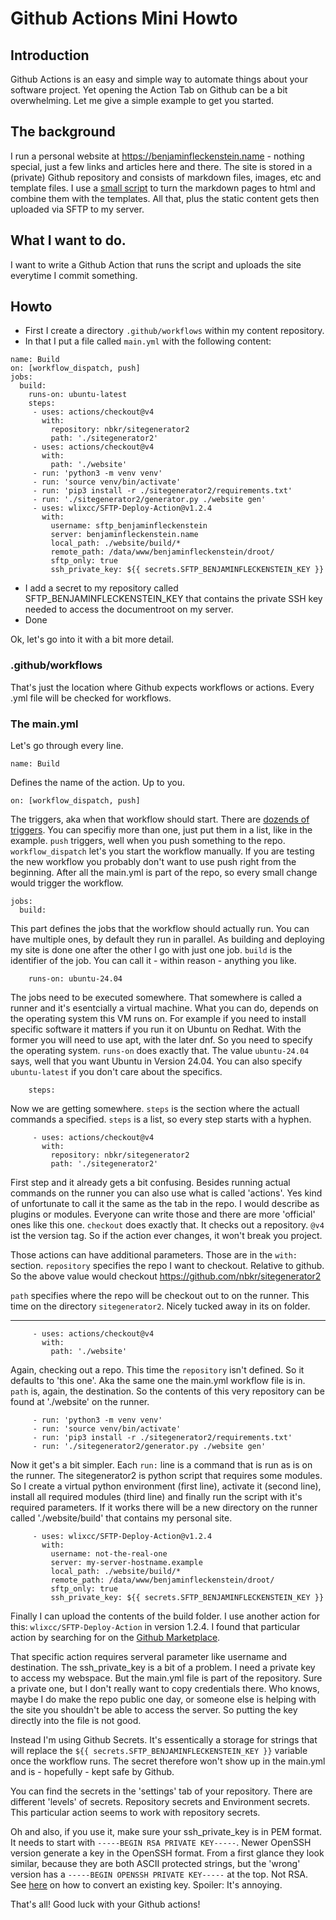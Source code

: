 # Github Actions Mini Howto

## Introduction
Github Actions is an easy and simple way to automate things about your software project. Yet opening the Action Tab on Github can
be a bit overwhelming. Let me give a simple example to get you started.

## The background
I run a personal website at https://benjaminfleckenstein.name - nothing special,
just a few links and articles here and there. The site is stored in a (private)
Github repository and consists of markdown files, images, etc and template
files. I use a [small script](https://github.com/nbkr/sitegenerator2) to turn
the markdown pages to html and combine them with the templates. All that, plus
the static content gets then uploaded via SFTP to my server.

## What I want to do.
I want to write a Github Action that runs the script and uploads the site
everytime I commit something. 

## Howto
* First I create a directory `.github/workflows` within my content repository.
* In that I put a file called `main.yml` with the following content:
```
name: Build
on: [workflow_dispatch, push]
jobs:
  build:
    runs-on: ubuntu-latest
    steps:
     - uses: actions/checkout@v4
       with: 
         repository: nbkr/sitegenerator2
         path: './sitegenerator2'
     - uses: actions/checkout@v4
       with:
         path: './website'
     - run: 'python3 -m venv venv'
     - run: 'source venv/bin/activate'
     - run: 'pip3 install -r ./sitegenerator2/requirements.txt'
     - run: './sitegenerator2/generator.py ./website gen'
     - uses: wlixcc/SFTP-Deploy-Action@v1.2.4
       with:
         username: sftp_benjaminfleckenstein
         server: benjaminfleckenstein.name
         local_path: ./website/build/*
         remote_path: /data/www/benjaminfleckenstein/droot/
         sftp_only: true
         ssh_private_key: ${{ secrets.SFTP_BENJAMINFLECKENSTEIN_KEY }}
```
* I add a secret to my repository called SFTP_BENJAMINFLECKENSTEIN_KEY that contains the private SSH key needed to access the documentroot on my server.
* Done

Ok, let's go into it with a bit more detail.

### .github/workflows
That's just the location where Github expects workflows or actions. Every .yml file will be checked for workflows.

### The main.yml
Let's go through every line.
```
name: Build
```
Defines the name of the action. Up to you.


```
on: [workflow_dispatch, push]
```
The triggers, aka when that workflow should start. There are [dozends of triggers](https://docs.github.com/en/actions/using-workflows/triggering-a-workflow). You can specifiy more than one,
just put them in a list, like in the example. `push` triggers, well when you push something to the repo. `workflow_dispatch` let's you start the workflow manually. If you are testing the new
workflow you probably don't want to use push right from the beginning. After all the main.yml is part of the repo, so every small change would trigger the workflow.

```
jobs:
  build:
```
This part defines the jobs that the workflow should actually run. You can have multiple ones, by default they run in parallel. As building and deploying my site is done one 
after the other I go with just one job. `build` is the identifier of the job. You can call it - within reason - anything you like.

```
    runs-on: ubuntu-24.04
```
The jobs need to be executed somewhere. That somewhere is called a runner and
it's esentcially a virtual machine. What you can do, depends on the operating
system this VM runs on. For example if you need to install specific software it
matters if you run it on Ubuntu on Redhat. With the former you will need to use
apt, with the later dnf. So you need to specify the operating system. `runs-on`
does exactly that.  The value `ubuntu-24.04` says, well that you want Ubuntu in
Version 24.04. You can also specify `ubuntu-latest` if you don't care about the
specifics. 


```
    steps:
```
Now we are getting somewhere. `steps` is the section where the actuall commands a specified. `steps` is a list, so every step starts with a hyphen.


```
     - uses: actions/checkout@v4
       with: 
         repository: nbkr/sitegenerator2
         path: './sitegenerator2'
```
First step and it already gets a bit confusing. Besides running actual commands
on the runner you can also use what is called 'actions'. Yes kind of
unfortunate to call it the same as the tab in the repo.  I would describe as
plugins or modules. Everyone can write those and there are more 'official' ones
like this one. `checkout` does exactly that. It checks out a repository. `@v4`
ist the version tag. So if the action ever changes, it won't break you project. 

Those actions can have additional parameters. Those are in the `with:` section. 
`repository` specifies the repo I want to checkout. Relative to github. So the above
value would checkout https://github.com/nbkr/sitegenerator2

`path` specifies where the repo will be checkout out to on the runner. This
time on the directory `sitegenerator2`. Nicely tucked away in its on folder.

---
```
     - uses: actions/checkout@v4
       with:
         path: './website'

```
Again, checking out a repo. This time the `repository` isn't defined. So it defaults
to 'this one'. Aka the same one the main.yml workflow file is in. `path` is, again, the destination.
So the contents of this very repository can be found at './website' on the runner.


```
     - run: 'python3 -m venv venv'
     - run: 'source venv/bin/activate'
     - run: 'pip3 install -r ./sitegenerator2/requirements.txt'
     - run: './sitegenerator2/generator.py ./website gen'
```
Now it get's a bit simpler. Each `run:` line is a command that is run as is on the runner. The sitegenerator2
is python script that requires some modules. So I create a virtual python environment (first line), activate it (second line),
install all required modules (third line) and finally run the script with it's required parameters. If it works there will
be a new directory on the runner called './website/build' that contains my personal site. 

```
     - uses: wlixcc/SFTP-Deploy-Action@v1.2.4
       with:
         username: not-the-real-one
         server: my-server-hostname.example
         local_path: ./website/build/*
         remote_path: /data/www/benjaminfleckenstein/droot/
         sftp_only: true
         ssh_private_key: ${{ secrets.SFTP_BENJAMINFLECKENSTEIN_KEY }}
```
Finally I can upload the contents of the build folder. I use another action for this: `wlixcc/SFTP-Deploy-Action` in version 1.2.4. I
found that particular action by searching for on the [Github Marketplace](https://github.com/marketplace?type=actions).

That specific action requires serveral parameter like username and destination. The ssh_private_key is a bit of a problem. I need
a private key to access my webspace. But the main.yml file is part of the repository. Sure a private one, but I don't really want to
copy credentials there. Who knows, maybe I do make the repo public one day, or someone else is helping with the site you shouldn't be
able to access the server. So putting the key directly into the file is not good. 

Instead I'm using Github Secrets. It's essentically a storage for strings that will replace the `${{ secrets.SFTP_BENJAMINFLECKENSTEIN_KEY }}`
variable once the workflow runs. The secret therefore won't show up in the main.yml and is - hopefully - kept safe by Github.

You can find the secrets in the 'settings' tab of your repository. There are different 'levels' of secrets. Repository secrets and Environment secrets.
This particular action seems to work with repository secrets.

Oh and also, if you use it, make sure your ssh_private_key is in PEM format. It needs to start with `-----BEGIN RSA PRIVATE KEY-----`. Newer OpenSSH
version generate a key in the OpenSSH format. From a first glance they look similar, because they are both ASCII protected strings, but the 'wrong' version has a 
`-----BEGIN OPENSSH PRIVATE KEY-----` at the top. Not RSA. See [here](https://stackoverflow.com/questions/54994641/openssh-private-key-to-rsa-private-key) on how
to convert an existing key. Spoiler: It's annoying.

That's all! Good luck with your Github actions!
